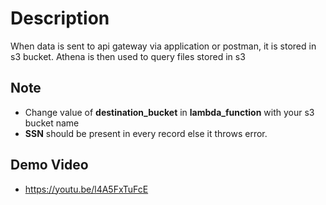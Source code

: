 # Description
When data is sent to api gateway via application or postman, it is stored in s3 bucket. Athena is then used to query
files stored in s3

## Note
* Change value of **destination_bucket** in **lambda_function** with your s3 bucket name
* **SSN** should be present in every record else it throws error.

## Demo Video
* https://youtu.be/l4A5FxTuFcE
